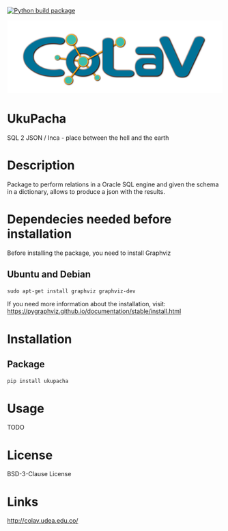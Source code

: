 [![Python build package](https://github.com/colav/UkuPacha/actions/workflows/python-package.yml/badge.svg)](https://github.com/colav/UkuPacha/actions/workflows/python-package.yml)
<center><img src="https://raw.githubusercontent.com/colav/colav.github.io/master/img/Logo.png"/></center>

# UkuPacha  
SQL 2 JSON /  Inca - place between the hell and the earth

# Description
Package to perform relations in a Oracle SQL engine and given the schema in a dictionary, allows to produce a json with the results.

# Dependecies needed before installation
Before installing the package, you need to install Graphviz

## Ubuntu and Debian
`sudo apt-get install graphviz graphviz-dev`

If you need more information about the installation, visit: https://pygraphviz.github.io/documentation/stable/install.html

# Installation


## Package
`pip install ukupacha`

# Usage
TODO

# License
BSD-3-Clause License 

# Links
http://colav.udea.edu.co/



